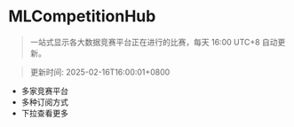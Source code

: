 # MLCompetitionHub

> 一站式显示各大数据竞赛平台正在进行的比赛，每天 16:00 UTC+8 自动更新。
  
> 更新时间: 2025-02-16T16:00:01+0800 

* 多家竞赛平台
* 多种订阅方式
* 下拉查看更多